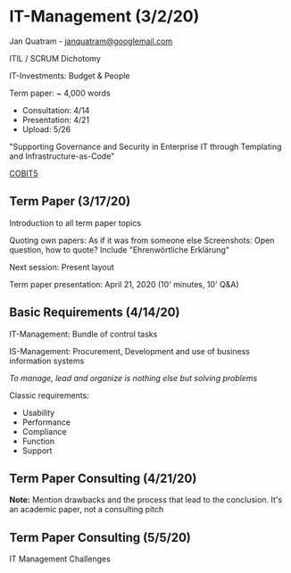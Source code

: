 # IT-Management (3/2/20)

Jan Quatram - janquatram@googlemail.com

ITIL / SCRUM Dichotomy

IT-Investments: Budget & People

Term paper: ~ 4,000 words
- Consultation: 4/14
- Presentation: 4/21 
- Upload: 5/26

"Supporting Governance and Security in Enterprise IT through Templating and Infrastructure-as-Code"

[COBIT5](https://www.isaca.org/resources/cobit)

## Term Paper (3/17/20)

Introduction to all term paper topics

Quoting own papers: As if it was from someone else
Screenshots: Open question, how to quote?
Include "Ehrenwörtliche Erklärung"

Next session: Present layout

Term paper presentation: April 21, 2020 (10' minutes, 10' Q&A)

## Basic Requirements (4/14/20)

IT-Management: Bundle of control tasks

IS-Management: Procurement, Development and use of business information systems

*To manage, lead and organize is nothing else but solving problems*

Classic requirements:
- Usability
- Performance
- Compliance
- Function
- Support

## Term Paper Consulting (4/21/20)

**Note:** Mention drawbacks and the process that lead to the conclusion. It's an academic paper, not a consulting pitch

## Term Paper Consulting (5/5/20)

IT Management Challenges

<!--stackedit_data:
eyJoaXN0b3J5IjpbMTg2OTAwNTM5Nyw1MzQ0MzY2NDAsLTE0MT
AyNDczOTIsLTIwMzI5NTIyMDYsLTExOTk3MTMyNzcsMTk0MzQ2
OTIwMywtMTA4NTIwNzc3Miw2MzExNjgzMTQsMTgwNDM3NjQ1MC
wtMzMxNjIxNDg0LC0yODY1NDg2MjgsLTE1NzA0MDQyMDUsLTEw
NDk1NjU2MCwtNTMyMzkyODkwXX0=
-->